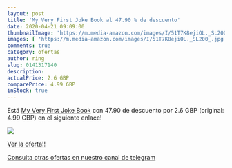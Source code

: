 ```yaml
---
layout: post
title: 'My Very First Joke Book al 47.90 % de descuento'
date: 2020-04-21 09:09:00
thumbnailImage: 'https://m.media-amazon.com/images/I/51T7K8ejiOL._SL200_.jpg'
images: [ 'https://m.media-amazon.com/images/I/51T7K8ejiOL._SL200_.jpg' ]
comments: true
category: ofertas
author: ring
slug: 0141317140
description:
actualPrice: 2.6 GBP
comparePrice: 4.99 GBP
inStock: true
---
```


Está [My Very First Joke Book](https://www.amazon.co.uk/dp/0141317140/?tag=redken01-21) con 47.90 de descuento por 2.6 GBP (original: 4.99 GBP) en el siguiente enlace!

[![](https://m.media-amazon.com/images/I/51T7K8ejiOL._SL200_.jpg)](https://www.amazon.co.uk/dp/0141317140/?tag=redken01-21)

[Ver la oferta!!](https://www.amazon.co.uk/dp/0141317140/?tag=redken01-21)

[Consulta otras ofertas en nuestro canal de telegram](https://t.me/s/ofertas25)
